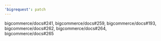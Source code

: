 ```yaml
---
'bigrequest': patch
---
```


bigcommerce/docs#241, bigcommerce/docs#259, bigcommerce/docs#193, bigcommerce/docs#262, bigcommerce/docs#264, bigcommerce/docs#265
